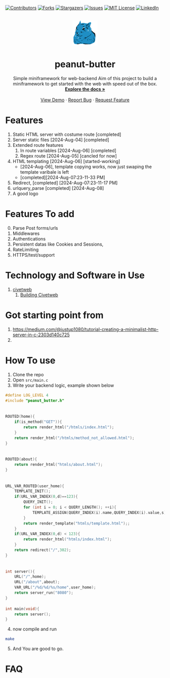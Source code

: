 <a name="readme-top"></a>
[![Contributors][contributors-shield]][contributors-url]
[![Forks][forks-shield]][forks-url]
[![Stargazers][stars-shield]][stars-url]
[![Issues][issues-shield]][issues-url]
[![MIT License][license-shield]][license-url]
[![LinkedIn][linkedin-shield]][linkedin-url]

<br />
<div align="center">
  <a href="https://github.com/leyuskckiran1510/peanut-butter">
    <img src="logo/logo_light_200.png" alt="Logo" width="80" height="80">
  </a>

  <h1 align="center">peanut-butter</h1>
  <p align="center">
   Simple miniframework for web-backend 
Aim of this project to build a miniframework to get started with the 
web with speed out of the box.
    <br />
    <a href="./docs/Readme.md"><strong>Explore the docs »</strong></a>
    <br />
    <br />
    <a href="https://youtu.be/z0w43NbO0GM">View Demo</a>
    ·
    <a href="https://github.com/leyuskckiran1510/peanut-butter/issues">Report Bug</a>
    ·
    <a href="https://github.com/leyuskckiran1510/peanut-butter/issues">Request Feature</a>
  </p>
</div>



# Features
1. Static HTML server with costume route [completed]
2. Server static files [2024-Aug-04] [completed]
3. Extended route features
    1. In route  variables [2024-Aug-06] [completed]
    1. Regex route   [2024-Aug-05] [cancled for now]
4. HTML templating   [2024-Aug-06] [started-working] 
    - [2024-Aug-06], template copying works, now just swaping
        the template varibale is left
    - [completed][2024-Aug-07:23-11-33 PM]
5. Redirect, [completed] [2024-Aug-07:23-11-17 PM]
6. urlquery_parse [completed] [2024-Aug-08]
7. A good logo 

# Features To add
0. Parse Post forms/urls
1. Middlewares
2. Authentications
3. Persistent datas like Cookies and Sessions,
4. RateLimiting
5. HTTPS/test/support
 

# Technology and Software in Use
1. [civetweb](https://github.com/civetweb/civetweb)
    1. [Building Civetweb](./lib/README.md)



# Got starting point from 
1. https://medium.com/@justup1080/tutorial-creating-a-minimalist-http-server-in-c-2303d140c725
2. 


# How To use
1. Clone the repo
2. Open `src/main.c` 
3. Write your backend logic, example shown below

```c
#define LOG_LEVEL 4
#include "peanut_butter.h"


ROUTED(home){
    if(is_method("GET")){
        return render_html("/htmls/index.html");
    }
    return render_html("/htmls/method_not_allowed.html");
}


ROUTED(about){
    return render_html("htmls/about.html");
}


URL_VAR_ROUTED(user_home){    
    TEMPLATE_INIT();
    if(URL_VAR_INDEX(0,d)==123){
        QUERY_INIT();
        for (int i = 0; i < QUERY_LENGTH(); ++i){
            TEMPLATE_ASSIGN(QUERY_INDEX(i).name,QUERY_INDEX(i).value,s);
        }
        return render_template("htmls/template.html");;
    }
    if(URL_VAR_INDEX(0,d) < 123){
        return render_html("htmls/index.html");
    }
    return redirect("/",302);
}


int server(){
    URL("/",home);
    URL("/about",about);
    VAR_URL("/%d/%d/%s/home",user_home);
    return server_run("8080");
}

int main(void){
    return server();
}

```


4. now compile and run
```bash
make
```
5. And You are good to go.





# FAQ




[contributors-shield]: https://img.shields.io/github/contributors/leyuskckiran1510/peanut-butter.svg?style=for-the-badge
[contributors-url]: https://github.com/leyuskckiran1510/peanut-butter/graphs/contributors
[forks-shield]: https://img.shields.io/github/forks/leyuskckiran1510/peanut-butter.svg?style=for-the-badge
[forks-url]: https://github.com/leyuskckiran1510/peanut-butter/network/members
[stars-shield]: https://img.shields.io/github/stars/leyuskckiran1510/peanut-butter.svg?style=for-the-badge
[stars-url]: https://github.com/leyuskckiran1510/peanut-butter/stargazers
[issues-shield]: https://img.shields.io/github/issues/leyuskckiran1510/peanut-butter.svg?style=for-the-badge
[issues-url]: https://github.com/leyuskckiran1510/peanut-butter/issues
[license-shield]: https://img.shields.io/github/license/leyuskckiran1510/peanut-butter.svg?style=for-the-badge
[license-url]: https://github.com/leyuskckiran1510/peanut-butter/blob/master/LICENSE.txt
[linkedin-shield]: https://img.shields.io/badge/-LinkedIn-black.svg?style=for-the-badge&logo=linkedin&colorB=555
[linkedin-url]: https://linkedin.com/in/leyuskc
[logo]: images/screenshot.png

